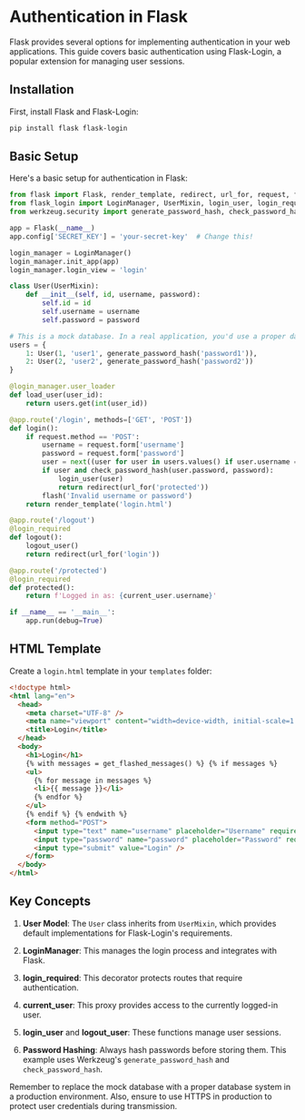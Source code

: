 # Authentication in Flask #

Flask provides several options for implementing authentication in your web applications. This guide covers basic authentication using Flask-Login, a popular extension for managing user sessions.

## Installation ##

First, install Flask and Flask-Login:

```bash
pip install flask flask-login
```

## Basic Setup ##

Here's a basic setup for authentication in Flask:

```python
from flask import Flask, render_template, redirect, url_for, request, flash
from flask_login import LoginManager, UserMixin, login_user, login_required, logout_user, current_user
from werkzeug.security import generate_password_hash, check_password_hash

app = Flask(__name__)
app.config['SECRET_KEY'] = 'your-secret-key'  # Change this!

login_manager = LoginManager()
login_manager.init_app(app)
login_manager.login_view = 'login'

class User(UserMixin):
    def __init__(self, id, username, password):
        self.id = id
        self.username = username
        self.password = password

# This is a mock database. In a real application, you'd use a proper database.
users = {
    1: User(1, 'user1', generate_password_hash('password1')),
    2: User(2, 'user2', generate_password_hash('password2'))
}

@login_manager.user_loader
def load_user(user_id):
    return users.get(int(user_id))

@app.route('/login', methods=['GET', 'POST'])
def login():
    if request.method == 'POST':
        username = request.form['username']
        password = request.form['password']
        user = next((user for user in users.values() if user.username == username), None)
        if user and check_password_hash(user.password, password):
            login_user(user)
            return redirect(url_for('protected'))
        flash('Invalid username or password')
    return render_template('login.html')

@app.route('/logout')
@login_required
def logout():
    logout_user()
    return redirect(url_for('login'))

@app.route('/protected')
@login_required
def protected():
    return f'Logged in as: {current_user.username}'

if __name__ == '__main__':
    app.run(debug=True)
```

## HTML Template ##

Create a `login.html` template in your `templates` folder:

```html
<!doctype html>
<html lang="en">
  <head>
    <meta charset="UTF-8" />
    <meta name="viewport" content="width=device-width, initial-scale=1.0" />
    <title>Login</title>
  </head>
  <body>
    <h1>Login</h1>
    {% with messages = get_flashed_messages() %} {% if messages %}
    <ul>
      {% for message in messages %}
      <li>{{ message }}</li>
      {% endfor %}
    </ul>
    {% endif %} {% endwith %}
    <form method="POST">
      <input type="text" name="username" placeholder="Username" required />
      <input type="password" name="password" placeholder="Password" required />
      <input type="submit" value="Login" />
    </form>
  </body>
</html>
```

## Key Concepts ##

1. **User Model**: The `User` class inherits from `UserMixin`, which provides default implementations for Flask-Login's requirements.

2. **LoginManager**: This manages the login process and integrates with Flask.

3. **login_required**: This decorator protects routes that require authentication.

4. **current_user**: This proxy provides access to the currently logged-in user.

5. **login_user** and **logout_user**: These functions manage user sessions.

6. **Password Hashing**: Always hash passwords before storing them. This example uses Werkzeug's `generate_password_hash` and `check_password_hash`.

Remember to replace the mock database with a proper database system in a production environment. Also, ensure to use HTTPS in production to protect user credentials during transmission.

